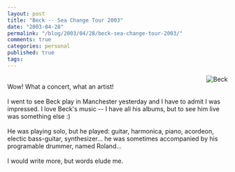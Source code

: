 ```yaml
---
layout: post
title: "Beck -- Sea Change Tour 2003"
date: "2003-04-28"
permalink: "/blog/2003/04/28/beck-sea-change-tour-2003/"
comments: true
categories: personal
published: true
tags: 
---
```


<img src="http://image.allmusic.com/00/amg/cov200/drf400/f488/f48817e1tkg.jpg" border="0" align="right" alt="Beck" /><br />Wow! What a concert, what an artist!<br /><br />I went to see Beck play in Manchester yesterday and I have to admit I was impressed. I love Beck's music -- I have all his albums, but to see him live was something else :)<br /><br />He was playing solo, but he played: guitar, harmonica, piano, acordeon, electic bass-guitar, synthesizer... he was sometimes accompanied by his programable drummer, named Roland...<br /><br />I would write more, but words elude me. <br />